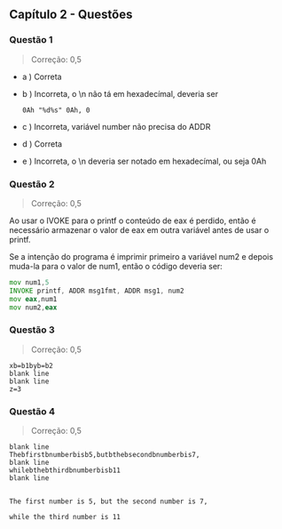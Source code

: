 ## Capítulo 2 - Questões

### Questão 1

> Correção: 0,5

- a )  Correta

- b ) Incorreta, o \n não tá em hexadecímal, deveria ser 

     `0Ah "%d%s" 0Ah, 0`

- c ) Incorreta, variável number não precisa do ADDR 

- d ) Correta

- e ) Incorreta, o \n deveria ser notado em hexadecímal, ou seja 0Ah

### Questão 2

> Correção: 0,5

Ao usar o IVOKE para o printf o conteúdo de eax é perdido, então é necessário armazenar o valor de eax em outra variável antes de usar o printf.

Se a intenção do programa é imprimir primeiro a variável num2 e depois muda-la para o valor de num1, então o código deveria ser:

```asm
mov num1,5
INVOKE printf, ADDR msg1fmt, ADDR msg1, num2
mov eax,num1
mov num2,eax
```

### Questão 3

> Correção: 0,5

```
xb=b1byb=b2
blank line
blank line
z=3
```

### Questão 4

> Correção: 0,5

```
blank line
Thebfirstbnumberbisb5,butbthebsecondbnumberbis7,
blank line
whilebthebthirdbnumberbisb11
blank line
```

```

The first number is 5, but the second number is 7,

while the third number is 11

```





